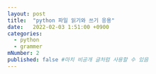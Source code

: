 ```yaml
---
layout: post
title:  "python 파일 읽기와 쓰기 응용"
date:   2022-02-03 1:51:00 +0900
categories: 
  - python
  - grammer
mNumber: 2
published: false #마치 비공개 글처럼 사용할 수 있음
---
```

